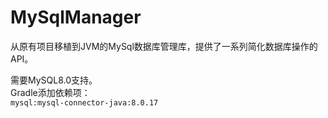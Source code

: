 # MySqlManager

从原有项目移植到JVM的MySql数据库管理库，提供了一系列简化数据库操作的API。

需要MySQL8.0支持。  
Gradle添加依赖项：  
`mysql:mysql-connector-java:8.0.17`
